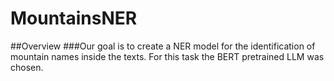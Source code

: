 # MountainsNER
##Overview
###Our goal is to create a NER model for the identification of mountain names inside the texts. For this task the BERT pretrained LLM was chosen. 

